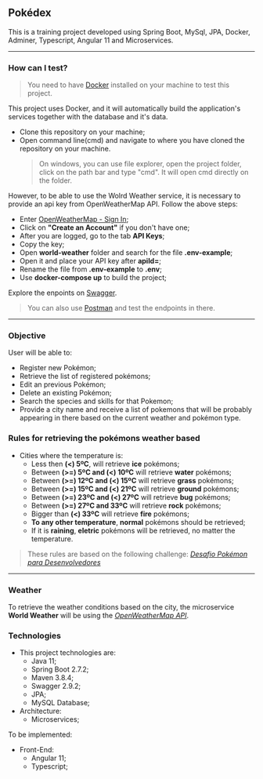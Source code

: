 
## **Pokédex**

This is a training project developed using Spring Boot, MySql, JPA, Docker, Adminer, Typescript, Angular 11 and Microservices.
_____________________________
### How can I test?

> You need to have [Docker](https://www.docker.com/products/docker-desktop/) installed on your machine to test this project.

This project uses Docker, and it will automatically build the application's services together with the database and it's data.
- Clone this repository on your machine;
- Open command line(cmd) and navigate to where you have cloned the repository on your machine. 
    > On windows, you can use file explorer, open the project folder, click on the path bar and type "cmd". It will open cmd directly on the folder.

However, to be able to use the Wolrd Weather service, it is necessary to provide an api key from OpenWeatherMap API.
Follow the above steps:
- Enter [OpenWeatherMap - Sign In](https://home.openweathermap.org/users/sign_in);
- Click on **"Create an Account"** if you don't have one;
- After you are logged, go to the tab **API Keys**;
- Copy the key;
- Open **world-weather** folder and search for the file **.env-example**;
- Open it and place your API key after **apiId=**;
- Rename the file from **.env-example** to **.env**;
- Use **docker-compose up** to build the project;

Explore the enpoints on [Swagger](http://localhost:8080/swagger).
> You can also use [Postman](https://www.postman.com/downloads/) and test the endpoints in there.

____________________________
### **Objective**
User will be able to:
 - Register new Pokémon;
 - Retrieve the list of registered pokémons;
 - Edit an previous Pokémon;
 - Delete an existing Pokémon;
 - Search the species and skills for that Pokemon;
 - Provide a city name and receive a list of pokemons that will be probably appearing in there based on the current weather and pokémon type.

### Rules for retrieving the pokémons weather based

- Cities where the temperature is:
    - Less then **(<) 5ºC**, will retrieve **ice** pokémons;
    - Between **(>=) 5ºC and (<) 10ºC** will retrieve **water** pokémons;
    - Between **(>=) 12ºC and (<) 15ºC** will retrieve **grass** pokémons;
    - Between **(>=) 15ºC and (<) 21ºC** will retrieve **ground** pokémons;
    - Between **(>=) 23ºC and (<) 27ºC** will retrieve **bug** pokémons;
    - Between **(>=) 27ºC and 33ºC** will retrieve **rock** pokémons;
    - Bigger than **(<) 33ºC** will retrieve **fire** pokémons;
    - **To any other temperature**, **normal** pokémons should be retrieved;
    - If it is **raining**, **eletric** pokémons will be retrieved, no matter the temperature.

> These rules are based on the following challenge: *[Desafio Pokémon para Desenvolvedores](https://gitlab.com/enviabybus/weather-pokemon-test/-/tree/master/developer)*

_______________________________________________________

### **Weather**

To retrieve the weather conditions based on the city,  the microservice **World Weather** will be using the *[OpenWeatherMap API](https://openweathermap.org/api)*.

### **Technologies**
- This project technologies are:
    - Java 11;
    - Spring Boot 2.7.2;
    - Maven 3.8.4;
    - Swagger 2.9.2;
    - JPA;
    - MySQL Database;
- Architecture:
    - Microservices;

To be implemented:
- Front-End: 
    - Angular 11;
    - Typescript;

 

